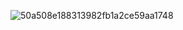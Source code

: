 ![50a508e188313982fb1a2ce59aa1748](https://github.com/ZhenYoyo/Textile-Instrument-test/assets/138093070/c0d77a72-45eb-42f6-8a0e-3f845aaf83db)
